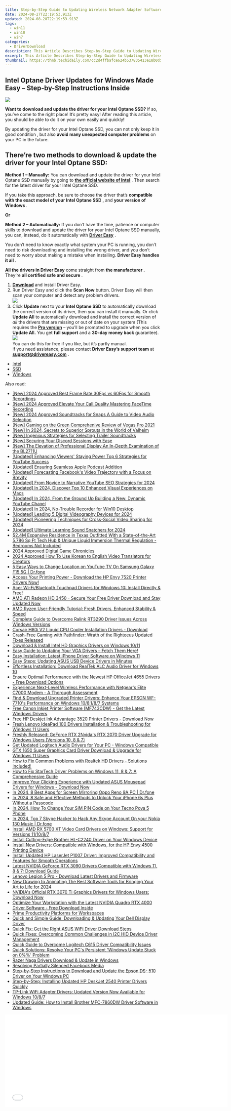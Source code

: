 ```yaml
---
title: Step-by-Step Guide to Updating Wireless Network Adapter Software on Windows 11/10
date: 2024-08-27T22:19:53.913Z
updated: 2024-08-28T22:19:53.913Z
tags:
  - win11
  - win10
  - win7
categories:
  - DriverDownload
description: This Article Describes Step-by-Step Guide to Updating Wireless Network Adapter Software on Windows 11/10
excerpt: This Article Describes Step-by-Step Guide to Updating Wireless Network Adapter Software on Windows 11/10
thumbnail: https://thmb.techidaily.com/cc2d4ffbafce624b537835413e18b0d5bee03ddebe9cf76be61f42eab18cd22c.jpg
---
```


## Intel Optane Driver Updates for Windows Made Easy – Step-by-Step Instructions Inside

![](https://images.drivereasy.com/wp-content/uploads/2018/12/snap000142.png)

 **Want to download and update the driver for your Intel Optane SSD?** If so, you’ve come to the right place! It’s pretty easy! After reading this article, you should be able to do it on your own easily and quickly!

 By updating the driver for your Intel Optane SSD, you can not only keep it in good condition , but also   **avoid many unexpected computer problems**  on your PC in the future.

## **There’re two methods to download & update the driver for your Intel Optane SSD:**

**Method 1 – Manually:**  You can download and update the driver for your Intel Optane SSD manually by going to **[the official website of Intel](https://www.intel.com/content/www/us/en/homepage.html)**  . Then search for the latest driver for your Intel Optane SSD.

 If you take this approach, be sure to choose the driver that’s **compatible with the exact model of your Intel Optane SSD** , and **your version of Windows** .

**Or**

**Method 2 – Automatically:**   If you don’t have the time, patience or computer skills to download and update the driver for your Intel Optane SSD manually, you can, instead, do it automatically with **[Driver Easy](https://tools.techidaily.com/drivereasy/download/)**  .

 You don’t need to know exactly what system your PC is running, you don’t need to risk downloading and installing the wrong driver, and you don’t need to worry about making a mistake when installing. **Driver Easy handles it all** .

**All the drivers in Driver Easy** come straight from **the manufacturer** . They‘re **all certified safe and secure** .

1. **[Download](https://tools.techidaily.com/drivereasy/download/)**  and install Driver Easy.
2. Run Driver Easy and click the **Scan Now**  button. Driver Easy will then scan your computer and detect any problem drivers.  
![](https://images.drivereasy.com/wp-content/uploads/2018/12/snap000027-2.png)
3. Click **Update**  next to your **Intel Optane SSD** to automatically download the correct version of its driver, then you can install it manually. Or click **Update All**  to automatically download and install the correct version of _all_  the drivers that are missing or out of date on your system (This requires the **[Pro version](https://tools.techidaily.com/drivereasy/download/)**  – you’ll be prompted to upgrade when you click **Update All.** You get **full support**  and a **30-day money back**  guarantee).  
![](https://images.drivereasy.com/wp-content/uploads/2018/12/snap000143.png)  
 You can do this for free if you like, but it’s partly manual.  
 If you need assistance, please contact **Driver Easy’s support team** at [**support@drivereasy.com**](https://tools.techidaily.com/drivereasy/download/) .

* [Intel](https://tools.techidaily.com/drivereasy/download/)
* [SSD](https://tools.techidaily.com/drivereasy/download/)
* [Windows](https://tools.techidaily.com/drivereasy/download/)

<ins class="adsbygoogle"
     style="display:block"
     data-ad-format="autorelaxed"
     data-ad-client="ca-pub-7571918770474297"
     data-ad-slot="1223367746"></ins>



<ins class="adsbygoogle"
     style="display:block"
     data-ad-client="ca-pub-7571918770474297"
     data-ad-slot="8358498916"
     data-ad-format="auto"
     data-full-width-responsive="true"></ins>

<span class="atpl-alsoreadstyle">Also read:</span>
<div><ul>
<li><a href="https://screen-video-capture.techidaily.com/new-2024-approved-best-frame-rate-30fps-vs-60fps-for-smooth-recordings/"><u>[New] 2024 Approved  Best Frame Rate  30Fps vs 60Fps for Smooth Recordings</u></a></li>
<li><a href="https://screen-sharing-recording.techidaily.com/new-2024-approved-elevate-your-call-quality-mastering-facetime-recording/"><u>[New] 2024 Approved  Elevate Your Call Quality  Mastering FaceTime Recording</u></a></li>
<li><a href="https://instagram-videos.techidaily.com/new-2024-approved-soundtracks-for-snaps-a-guide-to-video-audio-selection/"><u>[New] 2024 Approved  Soundtracks for Snaps  A Guide to Video Audio Selection</u></a></li>
<li><a href="https://some-techniques.techidaily.com/new-gaming-on-the-green-comprehenive-review-of-vegas-pro-2021/"><u>[New] Gaming on the Green  Comprehenive Review of Vegas Pro 2021</u></a></li>
<li><a href="https://visual-screen-recording.techidaily.com/new-in-2024-secrets-to-superior-sprouts-in-the-world-of-valheim/"><u>[New] In 2024, Secrets to Superior Sprouts in the World of Valheim</u></a></li>
<li><a href="https://some-techniques.techidaily.com/new-ingenious-strategies-for-selecting-trailer-soundtracks/"><u>[New] Ingenious Strategies for Selecting Trailer Soundtracks</u></a></li>
<li><a href="https://screen-recording.techidaily.com/new-securing-your-discord-sessions-with-ease/"><u>[New] Securing Your Discord Sessions with Ease</u></a></li>
<li><a href="https://some-tips.techidaily.com/new-the-elevation-of-professional-display-an-in-depth-examination-of-the-bl2711u/"><u>[New] The Elevation of Professional Display  An In-Depth Examination of the BL2711U</u></a></li>
<li><a href="https://youtube-videos.techidaily.com/updated-enhancing-viewers-staying-power-top-6-strategies-for-youtube-success/"><u>[Updated] Enhancing Viewers' Staying Power  Top 6 Strategies for YouTube Success</u></a></li>
<li><a href="https://fox-access.techidaily.com/updated-ensuring-seamless-apple-podcast-addition/"><u>[Updated] Ensuring Seamless Apple Podcast Addition</u></a></li>
<li><a href="https://facebook-videos.techidaily.com/updated-forecasting-facebooks-video-trajectory-with-a-focus-on-brevity/"><u>[Updated] Forecasting Facebook's Video Trajectory with a Focus on Brevity</u></a></li>
<li><a href="https://eaxpv-info.techidaily.com/updated-from-novice-to-narrative-youtube-seo-strategies-for-2024/"><u>[Updated] From Novice to Narrative  YouTube SEO Strategies for 2024</u></a></li>
<li><a href="https://fox-cloud.techidaily.com/updated-in-2024-discover-top-10-enhanced-visual-experiences-on-macs/"><u>[Updated] In 2024, Discover Top 10 Enhanced Visual Experiences on Macs</u></a></li>
<li><a href="https://eaxpv-info.techidaily.com/updated-in-2024-from-the-ground-up-building-a-new-dynamic-youtube-chanel/"><u>[Updated] In 2024, From the Ground Up  Building a New, Dynamic YouTube Chanel</u></a></li>
<li><a href="https://visual-screen-recording.techidaily.com/updated-in-2024-no-trouble-recorder-for-win10-desktop/"><u>[Updated] In 2024, No-Trouble Recorder for Win10 Desktop</u></a></li>
<li><a href="https://visual-screen-recording.techidaily.com/updated-leading-5-digital-videography-devices-for-2024/"><u>[Updated] Leading 5 Digital Videography Devices for 2024</u></a></li>
<li><a href="https://facebook-clips.techidaily.com/updated-pioneering-techniques-for-cross-social-video-sharing-for-2024/"><u>[Updated] Pioneering Techniques for Cross-Social Video Sharing for 2024</u></a></li>
<li><a href="https://screen-activity-recording.techidaily.com/updated-ultimate-learning-sound-snatchers-for-2024/"><u>[Updated] Ultimate Learning Sound Snatchers for 2024</u></a></li>
<li><a href="https://hardware-tips.techidaily.com/24m-expansive-residence-in-texas-outfitted-with-a-state-of-the-art-5786-sq-ft-tech-hub-and-unique-liquid-immersion-thermal-regulation-bedrooms-not-included.5/"><u>$2.4M Expansive Residence in Texas Outfitted With a State-of-the-Art 5,786 Sq Ft Tech Hub & Unique Liquid Immersion Thermal Regulation - Bedrooms Not Included</u></a></li>
<li><a href="https://remote-screen-capture.techidaily.com/2024-approved-digital-game-chronicles/"><u>2024 Approved  Digital Game Chronicles</u></a></li>
<li><a href="https://ai-video-translation.techidaily.com/2024-approved-how-to-use-korean-to-english-video-translators-for-creators/"><u>2024 Approved How To Use Korean to English Video Translators for Creators</u></a></li>
<li><a href="https://location-fake.techidaily.com/5-easy-ways-to-change-location-on-youtube-tv-on-samsung-galaxy-f15-5g-drfone-by-drfone-virtual-android/"><u>5 Easy Ways to Change Location on YouTube TV On Samsung Galaxy F15 5G | Dr.fone</u></a></li>
<li><a href="https://win-dash.techidaily.com/1722971564612-access-your-printing-power-download-the-hp-envy-7520-printer-drivers-now/"><u>Access Your Printing Power - Download the HP Envy 7520 Printer Drivers Now!</u></a></li>
<li><a href="https://driver-download.techidaily.com/acer-wi-fibluetooth-touchpad-drivers-for-windows-10-install-directly-and-free/"><u>Acer Wi-Fi/Bluetooth Touchpad Drivers for Windows 10: Install Directly & Free!</u></a></li>
<li><a href="https://driver-download.techidaily.com/1722967016200-amd-ati-radeon-hd-3450-secure-your-free-driver-download-and-stay-updated-now/"><u>AMD ATI Radeon HD 3450 - Secure Your Free Driver Download and Stay Updated Now</u></a></li>
<li><a href="https://driver-download.techidaily.com/amd-ryzen-user-friendly-tutorial-fresh-drivers-enhanced-stability-and-speed/"><u>AMD Ryzen User-Friendly Tutorial: Fresh Drivers, Enhanced Stability & Speed</u></a></li>
<li><a href="https://driver-download.techidaily.com/complete-guide-to-overcome-ralink-rt3290-driver-issues-across-windows-versions/"><u>Complete Guide to Overcome Ralink RT3290 Driver Issues Across Windows Versions</u></a></li>
<li><a href="https://driver-download.techidaily.com/corsair-h80i-v2-liquid-cpu-cooler-installation-drivers-download/"><u>Corsair H80i V2 Liquid CPU Cooler Installation Drivers - Download</u></a></li>
<li><a href="https://program-issues.techidaily.com/crash-free-gaming-with-pathfinder-wrath-of-the-righteeus-updated-fixes-released/"><u>Crash-Free Gaming with Pathfinder: Wrath of the Righteeus Updated Fixes Released</u></a></li>
<li><a href="https://hardware-help.techidaily.com/download-and-install-intel-hd-graphics-drivers-on-windows-1011/"><u>Download & Install Intel HD Graphics Drivers on Windows 10/11</u></a></li>
<li><a href="https://driver-download.techidaily.com/1722978946400-easy-guide-to-updating-your-vga-drivers-fetch-them-here/"><u>Easy Guide to Updating Your VGA Drivers – Fetch Them Here!</u></a></li>
<li><a href="https://driver-download.techidaily.com/easy-installation-latest-iphone-driver-software-on-windows-11/"><u>Easy Installation: Latest iPhone Driver Software on Windows 11</u></a></li>
<li><a href="https://driver-download.techidaily.com/easy-steps-updating-asus-usb-device-drivers-in-minutes/"><u>Easy Steps: Updating ASUS USB Device Drivers in Minutes</u></a></li>
<li><a href="https://driver-download.techidaily.com/effortless-installation-download-realtek-alc-audio-driver-for-windows-10/"><u>Effortless Installation: Download RealTek ALC Audio Driver for Windows 10</u></a></li>
<li><a href="https://driver-download.techidaily.com/ensure-optimal-performance-with-the-newest-hp-officejet-4655-drivers-free-download-options/"><u>Ensure Optimal Performance with the Newest HP OfficeJet 4655 Drivers - Free Download Options</u></a></li>
<li><a href="https://buynow-reviews.techidaily.com/experience-next-level-wireless-performance-with-netgears-elite-c7000-modem-a-thorough-assessment/"><u>Experience Next-Level Wireless Performance with Netgear's Elite C7000 Modem - A Thorough Assessment</u></a></li>
<li><a href="https://driver-download.techidaily.com/find-and-download-upgraded-printer-drivers-enhance-your-epson-wf-7710s-performance-on-windows-108187-systems/"><u>Find & Download Upgraded Printer Drivers: Enhance Your EPSON WF-7710's Performance on Windows 10/8.1/8/7 Systems</u></a></li>
<li><a href="https://driver-download.techidaily.com/free-canon-inkjet-printer-software-mf743cdw-get-the-latest-windows-drivers/"><u>Free Canon Inkjet Printer Software (MF743CDW) - Get the Latest Windows Drivers</u></a></li>
<li><a href="https://driver-download.techidaily.com/free-hp-deskjet-ink-advantage-3520-printer-drivers-download-now/"><u>Free HP Deskjet Ink Advantage 3520 Printer Drivers - Download Now</u></a></li>
<li><a href="https://driver-download.techidaily.com/fresh-lenovo-ideapad-100-drivers-installation-and-troubleshooting-for-windows-11-users/"><u>Fresh Lenovo IdeaPad 100 Drivers Installation & Troubleshooting for Windows 11 Users</u></a></li>
<li><a href="https://driver-download.techidaily.com/freshly-released-geforce-rtx-2nvidas-rtx-2070-driver-upgrade-for-windows-users-versions-10-8-and-7/"><u>Freshly Released: GeForce RTX 2Nvida's RTX 2070 Driver Upgrade for Windows Users (Versions 10, 8 & 7)</u></a></li>
<li><a href="https://driver-download.techidaily.com/get-updated-logitech-audio-drivers-for-your-pc-windows-compatible/"><u>Get Updated Logitech Audio Drivers for Your PC - Windows Compatible</u></a></li>
<li><a href="https://driver-download.techidaily.com/gtx-1650-super-graphics-card-driver-download-and-upgrade-for-windows-11-users/"><u>GTX 1650 Super Graphics Card Driver Download & Upgrade for Windows 11 Users</u></a></li>
<li><a href="https://driver-download.techidaily.com/how-to-fix-common-problems-with-realtek-hd-drivers-solutions-included/"><u>How to Fix Common Problems with Realtek HD Drivers - Solutions Included!</u></a></li>
<li><a href="https://driver-download.techidaily.com/how-to-fix-startech-driver-problems-on-windows-11-8-and-7-a-comprehensive-guide/"><u>How to Fix StarTech Driver Problems on Windows 11, 8 & 7: A Comprehensive Guide</u></a></li>
<li><a href="https://driver-download.techidaily.com/improve-your-clicking-experience-with-updated-asus-mousepad-drivers-for-windows-download-now/"><u>Improve Your Clicking Experience with Updated ASUS Mousepad Drivers for Windows - Download Now</u></a></li>
<li><a href="https://screen-mirror.techidaily.com/in-2024-8-best-apps-for-screen-mirroring-oppo-reno-9a-pc-drfone-by-drfone-android/"><u>In 2024, 8 Best Apps for Screen Mirroring Oppo Reno 9A PC | Dr.fone</u></a></li>
<li><a href="https://ios-unlock.techidaily.com/in-2024-8-safe-and-effective-methods-to-unlock-your-iphone-6s-plus-without-a-passcode-by-drfone-ios/"><u>In 2024, 8 Safe and Effective Methods to Unlock Your iPhone 6s Plus Without a Passcode</u></a></li>
<li><a href="https://sim-unlock.techidaily.com/in-2024-how-to-change-your-sim-pin-code-on-your-tecno-pova-5-phone-by-drfone-android/"><u>In 2024, How To Change Your SIM PIN Code on Your Tecno Pova 5 Phone</u></a></li>
<li><a href="https://location-social.techidaily.com/in-2024-top-7-skype-hacker-to-hack-any-skype-account-on-your-nokia-130-music-drfone-by-drfone-virtual-android/"><u>In 2024, Top 7 Skype Hacker to Hack Any Skype Account On your Nokia 130 Music | Dr.fone</u></a></li>
<li><a href="https://driver-download.techidaily.com/install-amd-rx-5700-xt-video-card-drivers-on-windows-support-for-versions-111087/"><u>Install AMD RX 5700 XT Video Card Drivers on Windows: Support for Versions 11/10/8/7</u></a></li>
<li><a href="https://driver-download.techidaily.com/install-cutting-edge-brother-hl-c2240-driver-on-your-windows-device/"><u>Install Cutting-Edge Brother HL-C2240 Driver on Your Windows Device</u></a></li>
<li><a href="https://driver-download.techidaily.com/install-new-drivers-compatible-with-windows-for-the-hp-envy-4500-printing-device/"><u>Install New Drivers: Compatible with Windows, for the HP Envy 4500 Printing Device</u></a></li>
<li><a href="https://driver-download.techidaily.com/install-updated-hp-laserjet-p1007-driver-improved-compatibility-and-features-for-smooth-operations/"><u>Install Updated HP LaserJet P1007 Driver: Improved Compatibility and Features for Smooth Operations</u></a></li>
<li><a href="https://driver-download.techidaily.com/latest-nvidia-geforce-rtx-3090-drivers-compatible-with-windows-11-8-and-7-download-guide/"><u>Latest NVIDIA GeForce RTX 3090 Drivers Compatible with Windows 11, 8 & 7: Download Guide</u></a></li>
<li><a href="https://driver-download.techidaily.com/lenovo-legion-5-pro-download-latest-drivers-and-firmware/"><u>Lenovo Legion 5 Pro - Download Latest Drivers and Firmware</u></a></li>
<li><a href="https://video-content-creator.techidaily.com/new-drawing-to-animating-the-best-software-tools-for-bringing-your-art-to-life-for-2024/"><u>New Drawing to Animating The Best Software Tools for Bringing Your Art to Life for 2024</u></a></li>
<li><a href="https://driver-download.techidaily.com/nvidias-official-rtx-3070-ti-graphics-drivers-for-windows-users-download-now/"><u>NVIDIA's Official RTX 3070 Ti Graphics Drivers for Windows Users: Download Now</u></a></li>
<li><a href="https://driver-download.techidaily.com/optimize-your-workstation-with-the-latest-nvidia-quadro-rtx-4000-driver-software-free-download-inside/"><u>Optimize Your Workstation with the Latest NVIDIA Quadro RTX 4000 Driver Software - Free Download Inside</u></a></li>
<li><a href="https://games-able.techidaily.com/prime-productivity-platforms-for-workspaces/"><u>Prime Productivity Platforms for Workspaces</u></a></li>
<li><a href="https://driver-download.techidaily.com/quick-and-simple-guide-downloading-and-updating-your-dell-display-driver/"><u>Quick and Simple Guide: Downloading & Updating Your Dell Display Driver</u></a></li>
<li><a href="https://driver-download.techidaily.com/quick-fix-get-the-right-asus-wifi-driver-download-steps/"><u>Quick Fix: Get the Right ASUS WiFi Driver Download Steps</u></a></li>
<li><a href="https://driver-download.techidaily.com/quick-fixes-overcoming-common-challenges-in-i2c-hid-device-driver-management/"><u>Quick Fixes: Overcoming Common Challenges in I2C HID Device Driver Management</u></a></li>
<li><a href="https://driver-download.techidaily.com/quick-guide-to-overcome-logitech-c615-driver-compatibility-issues/"><u>Quick Guide to Overcome Logitech C615 Driver Compatibility Issues</u></a></li>
<li><a href="https://common-error.techidaily.com/quick-solutions-resolve-your-pcs-persistent-windows-update-stuck-on-0-problem/"><u>Quick Solutions: Resolve Your PC's Persistent 'Windows Update Stuck on 0%%' Problem</u></a></li>
<li><a href="https://driver-download.techidaily.com/razer-naga-drivers-download-and-update-in-windows/"><u>Razer Naga Drivers Download & Update in Windows</u></a></li>
<li><a href="https://facebook-clips.techidaily.com/resolving-partially-silenced-facebook-media/"><u>Resolving Partially Silenced Facebook Media</u></a></li>
<li><a href="https://driver-download.techidaily.com/step-by-step-instructions-to-download-and-update-the-epson-ds-510-driver-on-your-windows-pc/"><u>Step-by-Step Instructions to Download and Update the Epson DS- 510 Driver on Your Windows PC</u></a></li>
<li><a href="https://driver-download.techidaily.com/step-by-step-installing-updated-hp-deskjet-2540-printer-drivers-quickly/"><u>Step-by-Step: Installing Updated HP DeskJet 2540 Printer Drivers Quickly</u></a></li>
<li><a href="https://driver-download.techidaily.com/tp-link-wifi-adapter-drivers-updated-version-now-available-for-windows-1087/"><u>TP-Link WiFi Adapter Drivers: Updated Version Now Available for Windows 10/8/7</u></a></li>
<li><a href="https://driver-download.techidaily.com/updated-guide-how-to-install-brother-mfc-7860dw-driver-software-in-windows/"><u>Updated Guide: How to Install Brother MFC-7860DW Driver Software in Windows</u></a></li>
</ul></div>

<!-- affiliate ads begin -->
<iframe id="iframe_672" src="//a.impactradius-go.com/gen-ad-code/5597632/1959812/17834/" width="720" height="300" scrolling="no" frameborder="0" marginheight="0" marginwidth="0"></iframe>
<!-- affiliate ads end -->